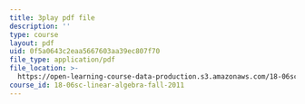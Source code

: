 ```yaml
---
title: 3play pdf file
description: ''
type: course
layout: pdf
uid: 0f5a0643c2eaa5667603aa39ec807f70
file_type: application/pdf
file_location: >-
  https://open-learning-course-data-production.s3.amazonaws.com/18-06sc-linear-algebra-fall-2011/0f5a0643c2eaa5667603aa39ec807f70_AMLekTJR5_U.pdf
course_id: 18-06sc-linear-algebra-fall-2011
---
```


